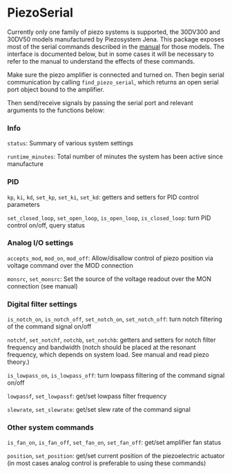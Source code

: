 # PiezoSerial

Currently only one family of piezo systems is supported, the 30DV300 and 30DV50 models manufactured by Piezosystem Jena.  This package exposes most of the serial commands described in the [manual](https://github.com/HolyLab/PiezoSerial.jl/blob/master/doc/30DVxxx_OEM-Controller-Manual_20150703.pdf) for those models. The interface is documented below, but in some cases it will be necessary to refer to the manual to understand the effects of these commands.

Make sure the piezo amplifier is connected and turned on.  Then begin serial communication by calling `find_piezo_serial`, which returns an open serial port object bound to the amplifier.

Then send/receive signals by passing the serial port and relevant arguments to the functions below:

### Info
`status`: Summary of various system settings

`runtime_minutes`: Total number of minutes the system has been active since manufacture

### PID
`kp`, `ki`, `kd`, `set_kp`, `set_ki`, `set_kd`: getters and setters for PID control parameters

`set_closed_loop`, `set_open_loop`, `is_open_loop`, `is_closed_loop`: turn PID control on/off, query status

### Analog I/O settings
`accepts_mod`, `mod_on`, `mod_off`: Allow/disallow control of piezo position via voltage command over the MOD connection

`monsrc`, `set_monsrc`:  Set the source of the voltage readout over the MON connection (see manual)

### Digital filter settings
`is_notch_on`, `is_notch_off`, `set_notch_on`, `set_notch_off`: turn notch filtering of the command signal on/off

`notchf`, `set_notchf`, `notchb`, `set_notchb`:  getters and setters for notch filter frequency and bandwidth (notch should be placed at the resonant frequency, which depends on system load.  See manual and read piezo theory.)

`is_lowpass_on`, `is_lowpass_off`: turn lowpass filtering of the command signal on/off

`lowpassf`, `set_lowpassf`: get/set lowpass filter frequency

`slewrate`, `set_slewrate`: get/set slew rate of the command signal

### Other system commands
`is_fan_on`, `is_fan_off`, `set_fan_on`, `set_fan_off`: get/set amplifier fan status

`position`, `set_position`: get/set current position of the piezoelectric actuator (in most cases analog control is preferable to using these commands)
